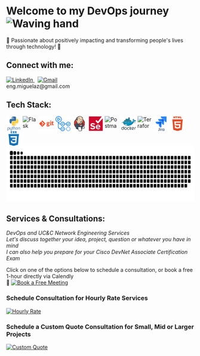 # Welcome to my DevOps journey <img src="https://media.giphy.com/media/hvRJCLFzcasrR4ia7z/giphy.gif" alt="Waving hand" width="25" height="25">
🌱 Passionate about positively impacting and transforming people's lives through technology! 🌳 

## Connect with me:
<!-- Button for LinkedIn -->
<a href="https://www.linkedin.com/in/miguel-arizmendi-0287a197/" title="Connect with me on LinkedIn" alt="LinkedIn profile">
  <img src="https://img.shields.io/badge/LinkedIn-blue?style=flat&logo=linkedin&logoColor=white" alt="LinkedIn" width="85" height="25"/>
</a>&nbsp; 

<!-- Button for Gmail -->
<a href="mailto:eng.miguelaz@gmail.com" title="Send me an email" alt="Email Miguel Arizmendi at eng.miguelaz@gmail.com">
  <img src="https://img.shields.io/badge/Gmail-red?style=flat&logo=gmail&logoColor=white" alt="Gmail" width="80" height="25"/>
</a><br>
eng.miguelaz@gmail.com

## Tech Stack:
<div style="display: flex; flex-wrap: wrap; align-items: left;">
    <img src="https://github.com/devicons/devicon/blob/master/icons/python/python-original-wordmark.svg" title="Python" alt="Python" width="40" height="40"/>&nbsp;  
    <img src="https://raw.githubusercontent.com/gilbarbara/logos/29e8719bf78915c7a82a26a6c203f53c4cb8fff2/logos/flask.svg" title="Flask" alt="Flask" width="40" height="40"/>&nbsp;
    <img src="https://github.com/devicons/devicon/blob/master/icons/git/git-plain-wordmark.svg" title="Git" alt="Git" width="40" height="40"/>&nbsp;
    <img src="https://github.com/devicons/devicon/blob/master/icons/githubactions/githubactions-original.svg" title="GitHub Actions" alt="GitHub Actions" width="40" height="40"/>&nbsp;
    <img src="https://github.com/devicons/devicon/blob/master/icons/jenkins/jenkins-original.svg" title="Jenkins" alt="Jenkins" width="40" height="40"/>&nbsp;
    <img src="https://github.com/devicons/devicon/blob/master/icons/selenium/selenium-original.svg" title="Selenium WebDriver" alt="Selenium WebDriver" width="40" height="40"/>&nbsp;
    <img src="https://www.vectorlogo.zone/logos/getpostman/getpostman-icon.svg" title="Postman" alt="Postman" width="40" height="40"/>&nbsp;
    <img src="https://github.com/devicons/devicon/blob/master/icons/docker/docker-original-wordmark.svg" title="Docker" alt="Docker" width="40" height="40"/>&nbsp;
    <img src="https://www.vectorlogo.zone/logos/terraformio/terraformio-icon.svg" title="Terraform" alt="Terraform" width="40" height="40"/>&nbsp;
    <img src="https://github.com/devicons/devicon/blob/master/icons/jira/jira-original-wordmark.svg" title="Jira" alt="Jira" width="40" height="40"/>&nbsp;
    <img src="https://github.com/devicons/devicon/blob/master/icons/html5/html5-plain-wordmark.svg" title="HTML5" alt="HTML5" width="40" height="40"/>&nbsp; 
    <img src="https://github.com/devicons/devicon/blob/master/icons/css3/css3-plain-wordmark.svg" title="CSS3" alt="CSS3" width="40" height="40"/>&nbsp;
</div>

<img src="https://raw.githubusercontent.com/platane/snk/output/github-contribution-grid-snake-dark.svg" title="GitHub contributions snake animation" alt="A dynamic snake animation representing GitHub contributions" width="580" height="150"/>


## Services & Consultations: 
_DevOps and UC&C Network Engineering Services_ <br>
_Let's discuss together your idea, project, question or whatever you have in mind_ <br>
_I can also help you prepare for your Cisco DevNet Associate Certification Exam_

Click on one of the options below to schedule a consultation, or book a free 1-hour directly via Calendly <br>
🫴 [![Book a Free Meeting](https://img.shields.io/badge/Book%20a%20Free%20Meeting-Calendly-brightgreen?style=flat&logo=google-calendar&logoColor=green)](https://calendly.com/with_miguel)


### Schedule Consultation for Hourly Rate Services
[![Hourly Rate](https://img.shields.io/badge/Book%20Consultation-Hourly%20Rate-white)](https://calendly.com/your-hourly-rate-link)

### Schedule a Custom Quote Consultation for Small, Mid or Larger Projects
[![Custom Quote](https://img.shields.io/badge/Book%20Consultation-Custom%20Quote-purple)](https://calendly.com/your-custom-quote-link)
